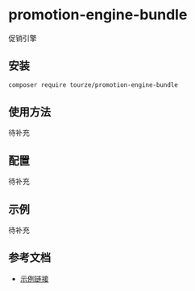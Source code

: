 # promotion-engine-bundle

促销引擎

## 安装

```bash
composer require tourze/promotion-engine-bundle
```

## 使用方法

待补充

## 配置

待补充

## 示例

待补充

## 参考文档

- [示例链接](https://example.com)
